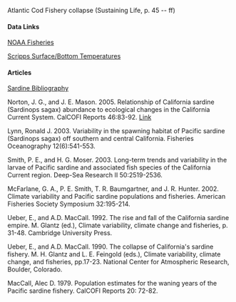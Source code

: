 Atlantic Cod Fishery collapse (Sustaining Life, p. 45 -- ff)

#### Data Links

[NOAA Fisheries](https://foss.nmfs.noaa.gov)

[Scripps Surface/Bottom Temperatures](https://scripps.ucsd.edu/programs/shorestations/shore-stations-data/data-sio/)

#### Articles
[Sardine Bibliography](https://swfsc.noaa.gov/publications_old/swcpub/Publications.asp?PubYr=1970-2005&Sort=date_d)

Norton, J. G., and J. E. Mason. 2005. Relationship of California sardine (Sardinops sagax) abundance to ecological changes in the California Current System. CalCOFI Reports 46:83-92. [Link]( https://github.com/mydatastory/stories/blob/master/doc/environment_sardine_abundance.pdf)

Lynn, Ronald J. 2003. Variability in the spawning habitat of Pacific sardine (Sardinops sagax) off southern and central California. Fisheries Oceanography 12(6):541-553.

Smith, P. E., and H. G. Moser. 2003. Long-term trends and variability in the larvae of Pacific sardine and associated fish species of the California Current region. Deep-Sea Research II 50:2519-2536. 

McFarlane, G. A., P. E. Smith, T. R. Baumgartner, and J. R. Hunter. 2002. Climate variability and Pacific sardine populations and fisheries. American Fisheries Society Symposium 32:195-214. 

Ueber, E., and A.D. MacCall. 1992. The rise and fall of the California sardine empire. M. Glantz (ed.), Climate variability, climate change and fisheries, p. 31-48. Cambridge University Press. 

Ueber, E., and A.D. MacCall. 1990. The collapse of California's sardine fishery. M. H. Glantz and L. E. Feingold (eds.), Climate variability, climate change, and fisheries, pp.17-23. National Center for Atmospheric Research, Boulder, Colorado. 

MacCall, Alec D. 1979. Population estimates for the waning years of the Pacific sardine fishery. CalCOFI Reports 20: 72-82.
